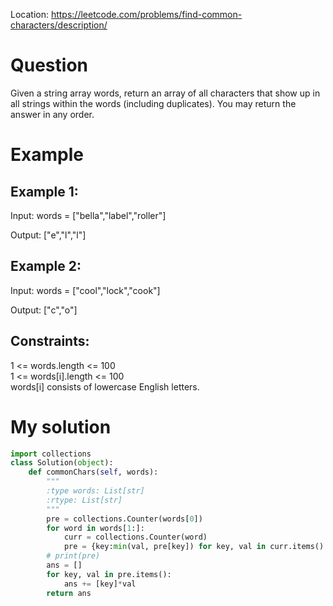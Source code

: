 Location: https://leetcode.com/problems/find-common-characters/description/
# Question
Given a string array words, return an array of all characters that show up in all strings within the words (including duplicates). You may return the answer in any order.
# Example

## Example 1:

Input: words = ["bella","label","roller"]

Output: ["e","l","l"]

## Example 2:

Input: words = ["cool","lock","cook"]

Output: ["c","o"]

## Constraints:

1 <= words.length <= 100\
1 <= words[i].length <= 100\
words[i] consists of lowercase English letters.
 

# My solution 
```python
import collections
class Solution(object):
    def commonChars(self, words):
        """
        :type words: List[str]
        :rtype: List[str]
        """
        pre = collections.Counter(words[0])
        for word in words[1:]:
            curr = collections.Counter(word)
            pre = {key:min(val, pre[key]) for key, val in curr.items() if key in pre.keys()}
        # print(pre)
        ans = []
        for key, val in pre.items():
            ans += [key]*val
        return ans
```
